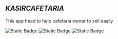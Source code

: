 ## _KASIRCAFETARIA_



 This app head to help cafetaria owner to sell easily 

![Static Badge](https://img.shields.io/badge/Si_22-harry-blue) ![Static Badge](https://img.shields.io/badge/Si_22-farhan-red) ![Static Badge](https://img.shields.io/badge/Si_22-tata-violet)






